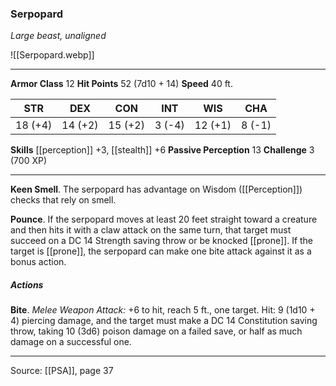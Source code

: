 ### Serpopard
_Large beast, unaligned_

![[Serpopard.webp]]




---

**Armor Class** 12
**Hit Points** 52 (7d10 + 14)
**Speed** 40 ft.

| STR     | DEX     | CON     | INT     | WIS     | CHA     |
|---------|---------|---------|---------|---------|---------|
| 18 (+4) | 14 (+2) | 15 (+2) | 3 (-4) | 12 (+1) | 8 (-1) |

**Skills** [[perception]] +3, [[stealth]] +6
**Passive Perception** 13
**Challenge** 3 (700 XP)

---

**Keen Smell**. The serpopard has advantage on Wisdom ([[Perception]]) checks that rely on smell.

**Pounce**. If the serpopard moves at least 20 feet straight toward a creature and then hits it with a claw attack on the same turn, that target must succeed on a DC 14 Strength saving throw or be knocked [[prone]]. If the target is [[prone]], the serpopard can make one bite attack against it as a bonus action.

##### Actions
**Bite**. _Melee Weapon Attack:_ +6 to hit, reach 5 ft., one target. Hit: 9 (1d10 + 4) piercing damage, and the target must make a DC 14 Constitution saving throw, taking 10 (3d6) poison damage on a failed save, or half as much damage on a successful one.


---

Source: [[PSA]], page 37